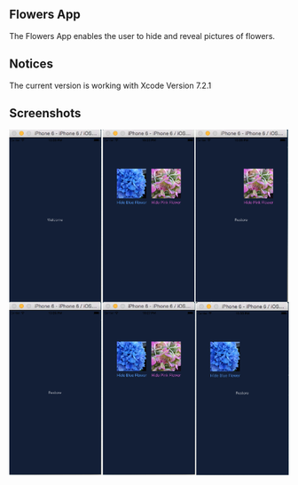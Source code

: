 ## Flowers App
The Flowers App enables the user to hide and reveal pictures of flowers.

## Notices
The current version is working with Xcode Version 7.2.1

## Screenshots
![Loading](../screenshots/flowers_app_shots.png)

